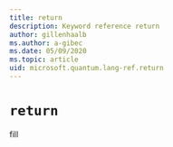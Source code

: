 ```yaml
---
title: return
description: Keyword reference return
author: gillenhaalb
ms.author: a-gibec
ms.date: 05/09/2020
ms.topic: article
uid: microsoft.quantum.lang-ref.return
---
```


# `return`

fill